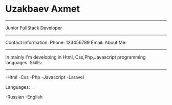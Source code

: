 # Uzakbaev Axmet
_____
Junior FullStack Developer
******
Contact Information:
Phone:  123456789
Email: 
About Me:
_______
In mainly I'm developing in Html, Css,Php,Javascript programming languages.
Skills:
___________
-Html
-Css
-Php
-Javascript
-Laravel

Languages:
__

-Russian
-English